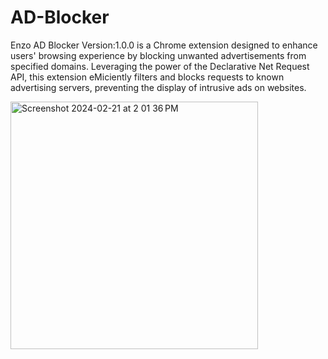 # AD-Blocker
Enzo AD Blocker Version:1.0.0 is a Chrome extension designed to enhance users' browsing experience by blocking unwanted advertisements from specified domains. Leveraging the power of the Declarative Net Request API, this extension eMiciently filters and blocks requests to known advertising servers, preventing the display of intrusive ads on
websites.


<img width="396" alt="Screenshot 2024-02-21 at 2 01 36 PM" src="https://github.com/xvishnuprasad/AD-Blocker/assets/171444108/c256a6bc-755d-4caa-b15d-4dfca44fb978">
